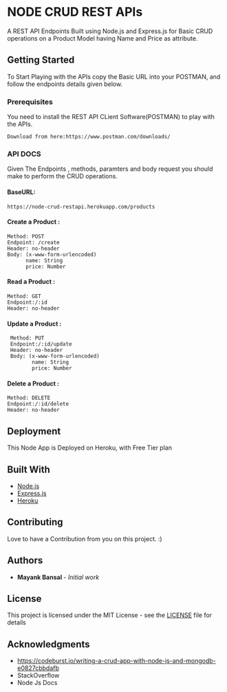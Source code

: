 # NODE CRUD REST APIs

A REST API Endpoints Built using Node.js and Express.js for Basic CRUD operations on a Product Model having Name and Price as attribute.

## Getting Started

To Start Playing with the APIs copy the Basic URL into your POSTMAN, and follow the endpoints details given below.

### Prerequisites
You need to install the REST API CLient Software(POSTMAN) to play with the APIs.

```
Download from here:https://www.postman.com/downloads/
```

### API DOCS

Given The Endpoints , methods, paramters and body request you should make to perform the CRUD operations.

#### BaseURL: 
```
https://node-crud-restapi.herokuapp.com/products
```

#### Create a Product : 
```
Method: POST 
Endpoint: /create
Header: no-header
Body: (x-www-form-urlencoded)
      name: String
      price: Number
```

#### Read a Product : 
``` 
Method: GET
Endpoint:/:id
Header: no-header
```

#### Update a Product : 
```
 Method: PUT
 Endpoint:/:id/update
 Header: no-header
 Body: (x-www-form-urlencoded)
        name: String
        price: Number
```

#### Delete a Product : 
``` 
Method: DELETE
Endpoint:/:id/delete
Header: no-header
```

## Deployment

This Node App is Deployed on Heroku, with Free Tier plan

## Built With

* [Node.js](https://nodejs.org/en/docs/) 
* [Express.js](https://expressjs.com/)
* [Heroku](https://www.heroku.com/) 

## Contributing

Love to have a Contribution from you on this project. :)


## Authors

* **Mayank Bansal** - *Initial work*


## License

This project is licensed under the MIT License - see the [LICENSE](LICENSE) file for details

## Acknowledgments

* https://codeburst.io/writing-a-crud-app-with-node-js-and-mongodb-e0827cbbdafb
* StackOverflow
* Node Js Docs
